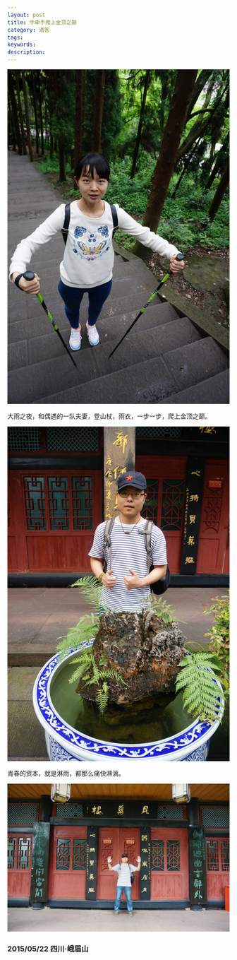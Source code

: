 ```yaml
---
layout: post
title: 手牵手爬上金顶之巅
category: 滴答
tags: 
keywords: 
description: 
---
```


![14](/public/img/love/14.JPG)

  大雨之夜，和偶遇的一队夫妻，登山杖，雨衣，一步一步，爬上金顶之巅。

![15](/public/img/love/15.JPG)

  青春的资本，就是淋雨，都那么痛快淋漓。

![16](/public/img/love/16.JPG)

### 2015/05/22 四川·峨眉山